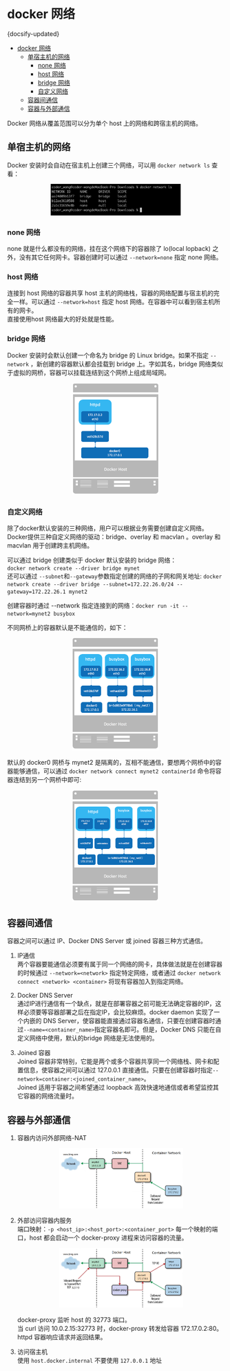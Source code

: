 # docker 网络
{docsify-updated}

- [docker 网络](#docker-网络)
	- [单宿主机的网络](#单宿主机的网络)
		- [none 网络](#none-网络)
		- [host 网络](#host-网络)
		- [bridge 网络](#bridge-网络)
		- [自定义网络](#自定义网络)
	- [容器间通信](#容器间通信)
	- [容器与外部通信](#容器与外部通信)



Docker 网络从覆盖范围可以分为单个 host 上的网络和跨宿主机的网络。

## 单宿主机的网络
Docker 安装时会自动在宿主机上创建三个网络，可以用 `docker network ls` 查看：

<center><img src="pics/docker-network.jpg" width="60%" style="inline"></center>

### none 网络
none 就是什么都没有的网络，挂在这个网络下的容器除了 lo(local lopback) 之外，没有其它任何网卡。容器创建时可以通过 `--network=none` 指定 none 网络。

### host 网络
连接到 host 网络的容器共享 host 主机的网络栈，容器的网络配置与宿主机的完全一样。可以通过 `--network=host` 指定 host 网络。在容器中可以看到宿主机所有的网卡。  
直接使用host 网络最大的好处就是性能。

### bridge 网络
Docker 安装时会默认创建一个命名为 bridge 的 Linux bridge。如果不指定 `--network` ，新创建的容器默认都会挂载到 bridge 上。字如其名，bridge 网络类似于虚拟的网桥，容器可以挂载连结到这个网桥上组成局域网。
<center><img src="pics/docker-bridge.jpg" width="40%"></center>

### 自定义网络
除了docker默认安装的三种网络，用户可以根据业务需要创建自定义网络。  
Docker提供三种自定义网络的驱动：bridge、overlay 和 macvlan 。overlay 和 macvlan 用于创建跨主机网络。

可以通过 bridge 创建类似于 docker 默认安装的 bridge 网络：  
`docker network create --driver bridge mynet`  
还可以通过 `--subnet`和`--gateway`参数指定创建的网络的子网和网关地址:
`docker network create --driver bridge --subnet=172.22.26.0/24 --gateway=172.22.26.1 mynet2`

创建容器时通过 --network 指定连接到的网络：`docker run -it --network=mynet2 busybox`

不同网桥上的容器默认是不能通信的，如下：
<center><img src="pics/docker-bridge2.jpg" width="40%"></center>

默认的 docker0 网桥与 mynet2 是隔离的，互相不能通信，要想两个网桥中的容器能够通信，可以通过 `docker network connect mynet2 containerId` 命令将容器连结到另一个网桥中即可:
<center><img src="pics/docker-bridge3.jpg" width="40%"></center>

## 容器间通信
容器之间可以通过 IP、Docker DNS Server 或 joined 容器三种方式通信。

1. IP通信  
	两个容器要能通信必须要有属于同一个网络的网卡，具体做法就是在创建容器的时候通过 `--network=<network>` 指定特定网络，或者通过 `docker network connect <network> <container>` 将现有容器加入到指定网络。

2. Docker DNS Server  
	通过IP进行通信有一个缺点，就是在部署容器之前可能无法确定容器的IP，这样必须要等容器部署之后在指定IP，会比较麻烦。docker daemon 实现了一个内嵌的 DNS Server，使容器能直接通过容器名通信，只要在创建容器时通过`--name=<container_name>`指定容器名即可。但是，Docker DNS 只能在自定义网络中使用，默认的bridge 网络是无法使用的。

3. Joined 容器  
	Joined 容器非常特别，它能是两个或多个容器共享同一个网络栈、网卡和配置信息，使容器之间可以通过 127.0.0.1 直接通信。只要在创建容器时指定`--network=container:<joined_container_name>`。  
	Joined 适用于容器之间希望通过 loopback 高效快速地通信或者希望监控其它容器的网络流量时。

## 容器与外部通信
1. 容器内访问外部网络-NAT  
	<center><img src="pics/docker-communication.png" width="60%" style="inline"></center>

2. 外部访问容器内服务  
	端口映射：`-p <host_ip>:<host_port>:<container_port>`
	每一个映射的端口，host 都会启动一个 docker-proxy 进程来访问容器的流量。
	<center><img src="pics/docker-proxy.jpg" width="60%" style="inline"></center>

	docker-proxy 监听 host 的 32773 端口。  
	当 curl 访问 10.0.2.15:32773 时，docker-proxy 转发给容器 172.17.0.2:80。  
	httpd 容器响应请求并返回结果。

3. 访问宿主机  
   使用 `host.docker.internal` 不要使用 `127.0.0.1` 地址
